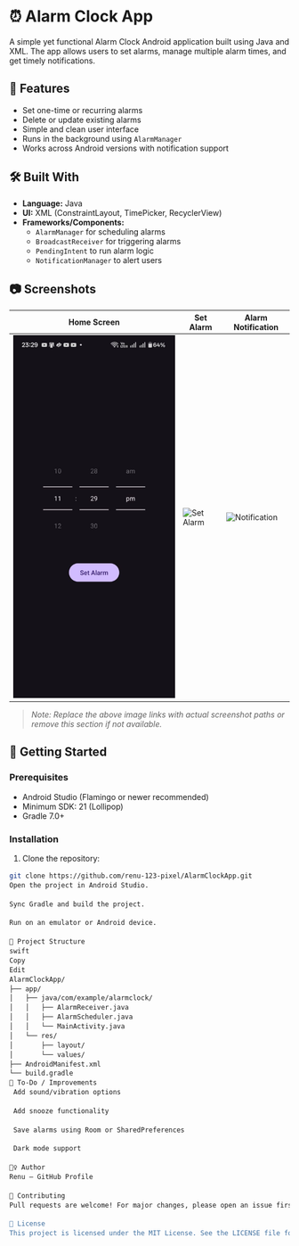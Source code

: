 # ⏰ Alarm Clock App

A simple yet functional Alarm Clock Android application built using Java and XML. The app allows users to set alarms, manage multiple alarm times, and get timely notifications.

## 📱 Features

- Set one-time or recurring alarms
- Delete or update existing alarms
- Simple and clean user interface
- Runs in the background using `AlarmManager`
- Works across Android versions with notification support

## 🛠️ Built With

- **Language:** Java
- **UI:** XML (ConstraintLayout, TimePicker, RecyclerView)
- **Frameworks/Components:**
  - `AlarmManager` for scheduling alarms
  - `BroadcastReceiver` for triggering alarms
  - `PendingIntent` to run alarm logic
  - `NotificationManager` to alert users

## 📷 Screenshots

| Home Screen | Set Alarm | Alarm Notification |
|-------------|------------|---------------------|
| ![Home](Activity_1.jpeg) | ![Set Alarm](screenshots/set_alarm.png) | ![Notification](screenshots/notification.png) |

> _Note: Replace the above image links with actual screenshot paths or remove this section if not available._

## 🚀 Getting Started

### Prerequisites

- Android Studio (Flamingo or newer recommended)
- Minimum SDK: 21 (Lollipop)
- Gradle 7.0+

### Installation

1. Clone the repository:

```bash
git clone https://github.com/renu-123-pixel/AlarmClockApp.git
Open the project in Android Studio.

Sync Gradle and build the project.

Run on an emulator or Android device.

📁 Project Structure
swift
Copy
Edit
AlarmClockApp/
├── app/
│   ├── java/com/example/alarmclock/
│   │   ├── AlarmReceiver.java
│   │   ├── AlarmScheduler.java
│   │   └── MainActivity.java
│   └── res/
│       ├── layout/
│       └── values/
├── AndroidManifest.xml
└── build.gradle
📌 To-Do / Improvements
 Add sound/vibration options

 Add snooze functionality

 Save alarms using Room or SharedPreferences

 Dark mode support

🙋‍♀️ Author
Renu – GitHub Profile

🤝 Contributing
Pull requests are welcome! For major changes, please open an issue first to discuss what you'd like to change.

📄 License
This project is licensed under the MIT License. See the LICENSE file for details.
